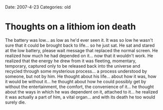 Date: 2007-4-23
Categories: old

# Thoughts on a lithiom ion death

The battery was low... as low as he'd ever seen it.  It was so low he wasn't sure that it could be brought back to life... so he just sat.  He sat and stared at the low battery, please wait message that replaced the normal screen.  He realized how much he had depended on it... now that it wouldn't work.  He realized that the energy he drew from it was fleeting, momentary, temporary, captured only to be released back into the universe and recycled through some mysterious process... a process understood by someone, but not by him.  He thought about his life... about how it was, how it would be without it... he thought about how he could possibly get by without the entertainment, the comfort, the convenience of it... he thought about the ways in which he was dependent on it, attached to it... he realized it was actually a part of him, a vital organ... and with its death he too would surely die.
